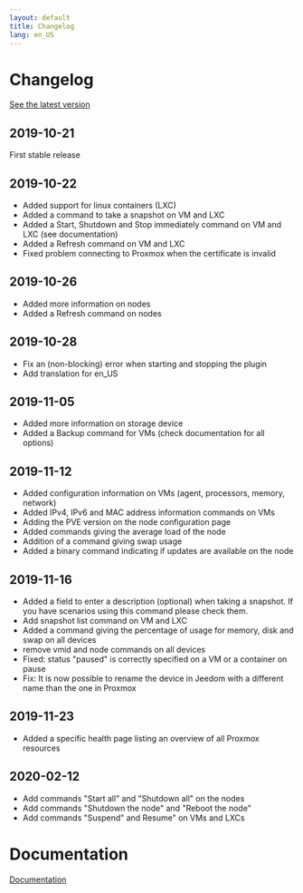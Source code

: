 ```yaml
---
layout: default
title: Changelog
lang: en_US
---
```


# Changelog

[See the latest version](#tocAnchor-1-1-9)

## 2019-10-21

First stable release

## 2019-10-22

- Added support for linux containers (LXC)
- Added a command to take a snapshot on VM and LXC
- Added a Start, Shutdown and Stop immediately command on VM and LXC (see documentation)
- Added a Refresh command on VM and LXC
- Fixed problem connecting to Proxmox when the certificate is invalid

## 2019-10-26

- Added more information on nodes
- Added a Refresh command on nodes

## 2019-10-28

- Fix an (non-blocking) error when starting and stopping the plugin
- Add translation for en_US

## 2019-11-05

- Added more information on storage device
- Added a Backup command for VMs (check documentation for all options)

## 2019-11-12

- Added configuration information on VMs (agent, processors, memory, network)
- Added IPv4, IPv6 and MAC address information commands on VMs
- Adding the PVE version on the node configuration page
- Added commands giving the average load of the node
- Addition of a command giving swap usage
- Added a binary command indicating if updates are available on the node

## 2019-11-16

- Added a field to enter a description (optional) when taking a snapshot. If you have scenarios using this command please check them.
- Add snapshot list command on VM and LXC
- Added a command giving the percentage of usage for memory, disk and swap on all devices
- remove vmid and node commands on all devices
- Fixed: status "paused" is correctly specified on a VM or a container on pause
- Fix: It is now possible to rename the device in Jeedom with a different name than the one in Proxmox

## 2019-11-23

- Added a specific health page listing an overview of all Proxmox resources

## 2020-02-12

- Add commands "Start all" and "Shutdown all" on the nodes
- Add commands "Shutdown the node" and "Reboot the node"
- Add commands "Suspend" and Resume" on VMs and LXCs

# Documentation

[Documentation]({{site.baseurl}}/)
